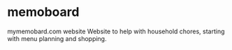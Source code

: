 # memoboard
mymemobard.com website
Website to help with household chores, starting with menu planning and shopping.
